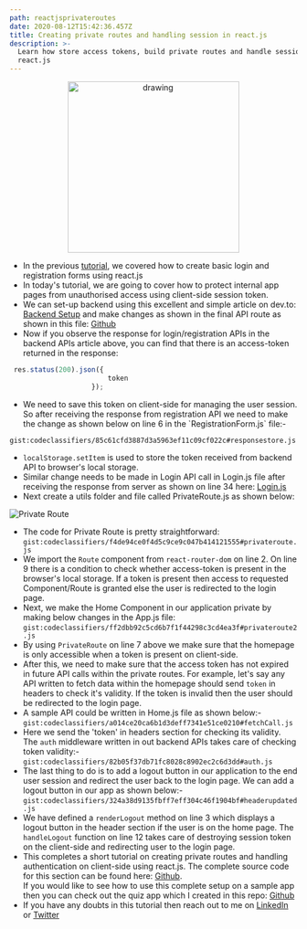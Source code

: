 ```yaml
---
path: reactjsprivateroutes
date: 2020-08-12T15:42:36.457Z
title: Creating private routes and handling session in react.js
description: >-
  Learn how store access tokens, build private routes and handle session in
  react.js
---
```

<center><img src="https://res.cloudinary.com/dk22rcdch/image/upload/v1597337348/Blogimages/coverimage_yxrp7t.png" alt="drawing" height="300"/></center>

* In the previous [tutorial](https://medium.com/technoetics/create-basic-login-forms-using-react-js-hooks-and-bootstrap-2ae36c15e551), we covered how to create basic login and registration forms using react.js
* In today's tutorial, we are going to cover how to protect internal app pages from unauthorised access using client-side session token.
* We can set-up backend using this excellent and simple article on dev.to: [Backend Setup](https://dev.to/dipakkr/implementing-authentication-in-nodejs-with-express-and-jwt-codelab-1-j5i) and make changes as shown in the final API route as shown in this file: [Github](https://github.com/codeclassifiers/quiz-app-backend/blob/master/routes/users.js)
* Now if you observe the response for login/registration APIs in the backend APIs article above, you can find that there is an access-token returned in the response:

```javascript {numberLines}
 res.status(200).json({
                        token
                    });
```

* We need to save this token on client-side for managing the user session. So after receiving the response from registration API we need to make the change as shown below on line 6 in the \`RegistrationForm.js\` file:-

`gist:codeclassifiers/85c61cfd3887d3a5963ef11c09cf022c#responsestore.js`

* `localStorage.setItem` is used to store the token received from backend API to browser's local storage.    
* Similar change needs to be made in Login API call in Login.js file after receiving the response from server as shown on line 34 here: [Login.js](https://github.com/codeclassifiers/loginforms/blob/develop-authenticated/src/components/LoginForm/LoginForm.js)   
* Next create a utils folder and file called PrivateRoute.js as shown below:

![Private Route](https://res.cloudinary.com/dk22rcdch/image/upload/v1597167097/Blogimages/PrivateRoute_sv6ejk.png "Private Route")

* The code for Private Route is pretty straightforward:
  `gist:codeclassifiers/f4de94ce0f4d5c9ce9c047b414121555#privateroute.js`
* We import the `Route` component from `react-router-dom` on line 2. On line 9 there is a condition to check whether access-token is present in the browser's local storage. If a token is present then access to requested Component/Route is granted else the user is redirected to the login page.
* Next, we make the Home Component in our application private by making below changes in the App.js file:
  `gist:codeclassifiers/ff2dbb92c5cd6b7f1f44298c3cd4ea3f#privateroute2.js`
* By using `PrivateRoute` on line 7 above we make sure that the homepage is only accessible when a token is present on client-side.
* After this, we need to make sure that the access token has not expired in future API calls within the private routes. For example, let's say any API written to fetch data within the homepage should send `token` in headers to check it's validity. If the token is invalid then the user should be redirected to the login page.  
* A sample API could be written in Home.js file as shown below:-
  `gist:codeclassifiers/a014ce20ca6b1d3deff7341e51ce0210#fetchCall.js`
* Here we send the 'token' in headers section for checking its validity. The `auth` middleware written in out backend APIs takes care of checking token validity:-
  `gist:codeclassifiers/82b05f37db71fc8028c8902ec2c6d3dd#auth.js`
* The last thing to do is to add a logout button in our application to the end user session and redirect the user back to the login page. We can add a logout button in our app as shown below:-
  `gist:codeclassifiers/324a38d9135fbff7eff304c46f1904bf#headerupdated.js`
* We have defined a `renderLogout` method on line 3 which displays a logout button in the header section if the user is on the home page. The `handleLogout` function on line 12 takes care of destroying session token on the client-side and redirecting user to the login page.
* This completes a short tutorial on creating private routes and handling authentication on client-side using react.js. 
  The complete source code for this section can be found here: [Github](https://github.com/codeclassifiers/loginforms/tree/develop-authenticated).   
  If you would like to see how to use this complete setup on a sample app then you can check out the quiz app which I created in this repo: [Github](https://github.com/codeclassifiers/quiz-app-frontend)
* If you have any doubts in this tutorial then reach out to me on [LinkedIn](https://www.linkedin.com/in/saurabh-mhatre/) or [Twitter](https://twitter.com/saurabhnative)
